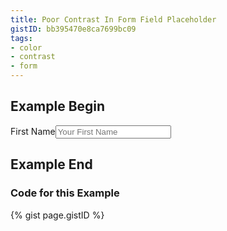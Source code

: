 ```yaml
---
title: Poor Contrast In Form Field Placeholder
gistID: bb395470e8ca7699bc09
tags:
- color
- contrast
- form
---
```


<h2 aria-describedby="{{ page.gistID }}">Example Begin</h2>
<div class="rendered-not">
<label for="firstName">First Name</label><input id="firstName" type="text" placeholder="Your First Name">
</div> <!-- rendered-not -->

<h2 aria-describedby="{{ page.gistID }}">Example End</h2>

<h3 aria-describedby="{{ page.gistID }}">Code for this Example</h3>
{% gist page.gistID %}